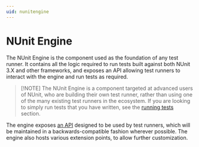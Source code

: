 ```yaml
---
uid: nunitengine
---
```


# NUnit Engine

The NUnit Engine is the component used as the foundation of any test runner. It contains all the logic required to run
tests built against both NUnit 3.X and other frameworks, and exposes an API allowing test runners to interact with the
engine and run tests as required.

> [!NOTE] The NUnit Engine is a component targeted at advanced users of NUnit, who are building their own test runner,
> rather than using one of the many existing test runners in the ecosystem. If you are looking to simply run tests that
> you have written, see the [running tests](xref:runningtests) section.

The engine exposes [an API](xref:testengineapi) designed to be used by test runners, which will be maintained in a
backwards-compatible fashion wherever possible. The engine also hosts various extension points, to allow further
customization.

